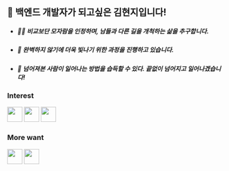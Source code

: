 
## 👋 백엔드 개발자가 되고싶은 김현지입니다!

- <h5> 🙋‍♀️ 비교보단 모자람을 인정하며, 남들과 다른 길을 개척하는 삶을 추구합니다. <h5>
- <h5> 🫡 완벽하지 않기에 더욱 빛나기 위한 과정을 진행하고 있습니다. </h5>
- <h5> 👀 넘어져본 사람이 일어나는 방법을 습득할 수 있다. 끝없이 넘어지고 일어나겠습니다! <h5>

### Interest
<code><img height="35" src="https://skills.thijs.gg/icons?i=java&theme=light"></code>
<code><img height="35" src="https://skills.thijs.gg/icons?i=php&theme=light"></code>
<code><img height="35" src="https://skills.thijs.gg/icons?i=mysql&theme=light"></code>

### More want
<code><img height="35" src="https://skills.thijs.gg/icons?i=spring&theme=light"></code>
<code><img height="35" src="https://skills.thijs.gg/icons?i=go&theme=light"></code>
